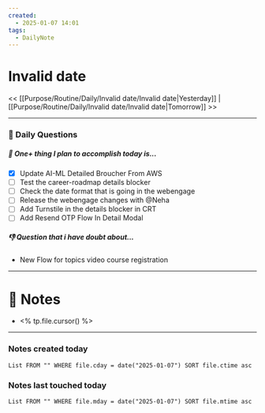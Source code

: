 ```yaml
---
created:
  - 2025-01-07 14:01
tags:
  - DailyNote
---
```



# Invalid date

<< [[Purpose/Routine/Daily/Invalid date/Invalid date|Yesterday]] | [[Purpose/Routine/Daily/Invalid date/Invalid date|Tomorrow]] >>

---
### 📅 Daily Questions

##### 🚀 One+ thing I plan to accomplish today is...
- [x] Update AI-ML Detailed Broucher From AWS
- [ ] Test the career-roadmap details blocker 
- [ ] Check the date format that is going in the webengage 
- [ ] Release the webengage changes with @Neha 
- [ ] Add Turnstile in the details blocker in CRT
- [ ] Add Resend OTP Flow In Detail Modal

##### 👎 Question that i have doubt about...
- New Flow for topics video course registration  

---
# 📝 Notes
- <% tp.file.cursor() %>

---
### Notes created today
```dataview
List FROM "" WHERE file.cday = date("2025-01-07") SORT file.ctime asc
```

### Notes last touched today
```dataview
List FROM "" WHERE file.mday = date("2025-01-07") SORT file.mtime asc
```